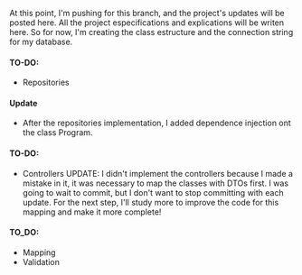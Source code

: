 At this point, I'm pushing for this branch, and the project's updates will be posted here. All the project especifications and explications will be writen here. So for now, I'm creating the class estructure 
and the connection string for my database.

#### TO-DO: 
- Repositories
#### Update 
- After the repositories implementation, I added dependence injection ont the class Program.

#### TO-DO:
- Controllers
UPDATE: I didn't implement the controllers because I made a mistake in it, it was necessary to map the classes with DTOs first. I was going to wait to commit, but I don't want to stop committing with each update. For the next step, I'll study more to improve the code for this mapping and make it more complete!

#### TO_DO:
- Mapping
- Validation
